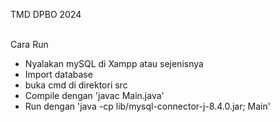 TMD DPBO 2024
<br><br>

Cara Run
- Nyalakan mySQL di Xampp atau sejenisnya
- Import database
- buka cmd di direktori src
- Compile dengan 'javac Main.java'
- Run dengan 'java -cp lib/mysql-connector-j-8.4.0.jar; Main'
